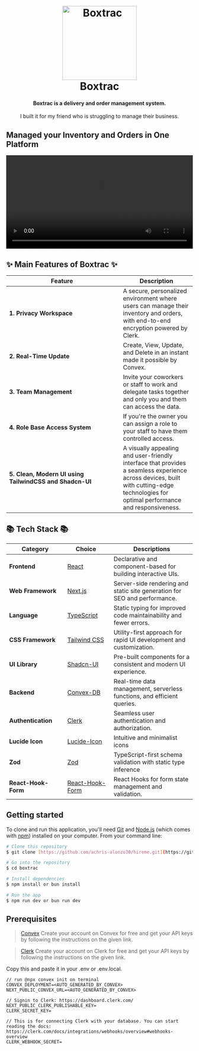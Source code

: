 
<h1 align="center">
  <br>
  <img src="https://github.com/user-attachments/assets/1a07f601-0e3b-43f0-90c0-264c0109f3cb" alt="Boxtrac" width="200">
  <br>
  Boxtrac
  <br>
</h1>



<h4 align="center">Boxtrac is a delivery and order management system.</h4>
<p align="center">I built it for my friend who is struggling to manage their business.</p>


## Managed your Inventory and Orders in One Platform

<video width="100%" controls autoPlay mute src="https://github.com/user-attachments/assets/272305c8-c374-4f1f-88a2-126f0e75a482"></video>


## ✨ Main Features of Boxtrac ✨
| <div style="width:285px">**Feature**</div> | **Description** |
|---|---|
| **1. Privacy Workspace** | A secure, personalized environment where users can manage their inventory and orders, with end-to-end encryption powered by Clerk. |
| **2. Real-Time Update** | Create, View, Update, and Delete in an instant made it possible by Convex. |
| **3. Team Management** | Invite your coworkers or staff to work and delegate tasks together and only you and them can access the data. |
| **4. Role Base Access System** | If you're the owner you can assign a role to your staff to have them controlled access. |
| **5. Clean, Modern UI using TailwindCSS and Shadcn-UI** | A visually appealing and user-friendly interface that provides a seamless experience across devices, built with cutting-edge technologies for optimal performance and responsiveness. |


## 📚 Tech Stack 📚

| <div style="width:140px">**Category**</div> | <div style="width:100px">**Choice**</div> | **Descriptions** |
|---|---|---|
| **Frontend** | [React](https://github.com/facebook/react) | Declarative and component-based for building interactive UIs. |
| **Web Framework** | [Next.js](https://github.com/vercel/next.js) | Server-side rendering and static site generation for SEO and performance. |
| **Language** | [TypeScript](https://github.com/microsoft/TypeScript) | Static typing for improved code maintainability and fewer errors. |
| **CSS Framework** | [Tailwind CSS](https://github.com/tailwindlabs/tailwindcss) | Utility-first approach for rapid UI development and customization. |
| **UI Library** | [Shadcn-UI](https://github.com/shadcn-ui/ui) | Pre-built components for a consistent and modern UI experience. |
| **Backend** | [Convex-DB](https://github.com/get-convex/convex-backend) | Real-time data management, serverless functions, and efficient queries. |
| **Authentication** | [Clerk](https://github.com/clerk/clerk-docs) | Seamless user authentication and authorization. |
| **Lucide Icon** | [Lucide-Icon](https://github.com/lucide-icons/lucide) | Intuitive and minimalist icons |
| **Zod** | [Zod](https://github.com/colinhacks/zod) | TypeScript-first schema validation with static type inference |
| **React-Hook-Form** | [React-Hook-Form](https://github.com/react-hook-form/react-hook-form) | React Hooks for form state management and validation. |

## Getting started

To clone and run this application, you'll need [Git](https://github.com/achris-alonzo30/hireme.git) and [Node.js](https://nodejs.org/en/download/) (which comes with [npm](http://npmjs.com)) installed on your computer. From your command line:

```bash
# Clone this repository
$ git clone [https://github.com/achris-alonzo30/hireme.git](https://github.com/achris-alonzo30/boxtrac.git)

# Go into the repository
$ cd boxtrac

# Install dependencies
$ npm install or bun install

# Run the app
$ npm run dev or bun run dev
```

## **Prerequisites**

> [Convex](https://docs.convex.dev/quickstart/nextjs) Create your account on Convex for free and get your API keys by following the instructions on the given link.

> [Clerk](https://clerk.com/docs/quickstarts/nextjs?_gl=1*16h2u9o*_gcl_au*MTA1NjE5MjEyNS4xNzAzNDYxNjMx*_ga*NjUzNTQzNzQ2LjE3MDM0NjE2MzE.*_ga_1WMF5X234K*MTcwMzQ2MTYzMC4xLjEuMTcwMzQ2MTc4Ny4wLjAuMA..) Create your account on Clerk for free and get your API keys by following the instructions on the given link.

Copy this and paste it in your .env or .env.local.
```
// run @npx convex init on terminal
CONVEX_DEPLOYMENT=<AUTO_GENERATED_BY_CONVEX>
NEXT_PUBLIC_CONVEX_URL=<AUTO_GENERATED_BY_CONVEX>

// Signin to Clerk: https://dashboard.clerk.com/
NEXT_PUBLIC_CLERK_PUBLISHABLE_KEY=
CLERK_SECRET_KEY=

// This is for connecting Clerk with your database. You can start reading the docs: https://clerk.com/docs/integrations/webhooks/overview#webhooks-overview
CLERK_WEBHOOK_SECRET=
```
